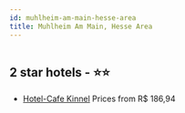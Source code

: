 ```yaml
---
id: muhlheim-am-main-hesse-area
title: Muhlheim Am Main, Hesse Area
---
```


<center><img src="http://cdn.smyrooms.com/cloudcontent/fotos/agregadorHotelero/0023/41900/2341900/17.jpg?f=15693522" alt="" /></center>


##  2 star hotels - ⭐️⭐️

-    [Hotel-Cafe Kinnel](https://us.hurb.com/hotels/muhlheim-am-main/hotel-cafe-kinnel-JNP-JP185676?cmp=18055) Prices from R$ 186,94
   > 
